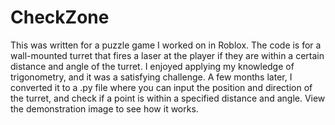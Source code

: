 # CheckZone
This was written for a puzzle game I worked on in Roblox. The code is for a wall-mounted turret that fires a laser at the player if they are within a certain distance and angle of the turret. I enjoyed applying my knowledge of trigonometry, and it was a satisfying challenge. A few months later, I converted it to a .py file where you can input the position and direction of the turret, and check if a point is within a specified distance and angle. View the demonstration image to see how it works.
